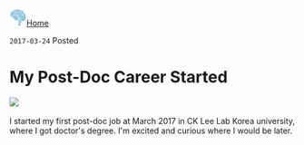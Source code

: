 <a href="https://kisudsoe.github.io"><img src="img/favicon.png" width="30px" /></a>[Home](https://kisudsoe.github.io)

`2017-03-24` Posted

# My Post-Doc Career Started

![](http://biosciencecareers.org/wp-content/uploads/2013/11/academic-career-pathways.jpg)

I started my first post-doc job at March 2017 in CK Lee Lab Korea university, where I got doctor's degree. I'm excited and curious where I would be later.
